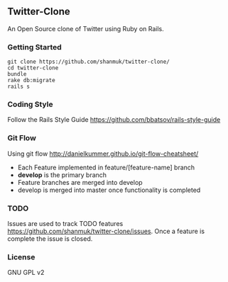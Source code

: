 ## Twitter-Clone
An Open Source clone of Twitter using Ruby on Rails.

### Getting Started
```
git clone https://github.com/shanmuk/twitter-clone/
cd twitter-clone
bundle
rake db:migrate
rails s
```
### Coding Style
Follow the Rails Style Guide https://github.com/bbatsov/rails-style-guide

### Git Flow
Using git flow http://danielkummer.github.io/git-flow-cheatsheet/
- Each Feature implemented in feature/[feature-name] branch
- **develop** is the primary branch
- Feature branches are merged into develop
- develop is merged into master once functionality is completed

### TODO
Issues are used to track TODO features https://github.com/shanmuk/twitter-clone/issues. Once a feature is complete the issue is closed.

### License
GNU GPL v2
